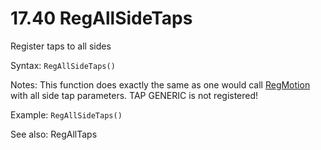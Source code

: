 # 17.40 RegAllSideTaps 

Register taps to all sides 

Syntax: `RegAllSideTaps()`

Notes: This function does exactly the same as one would call [RegMotion](/17-api-native-functions/1736-regmotion.md) with all side tap parameters. TAP GENERIC is not registered! 

Example: `RegAllSideTaps()` 

See also: RegAllTaps

